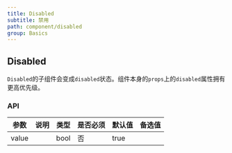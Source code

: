 ```yaml
---
title: Disabled
subtitle: 禁用
path: component/disabled
group: Basics
---
```


## Disabled

`Disabled`的子组件会变成`disabled`状态。组件本身的`props`上的`disabled`属性拥有更高优先级。

### API

| 参数  | 说明 | 类型 | 是否必须 | 默认值 | 备选值 |
| ----- | ---- | ---- | -------- | ------ | ------ |
| value |      | bool | 否       | true   |        |
